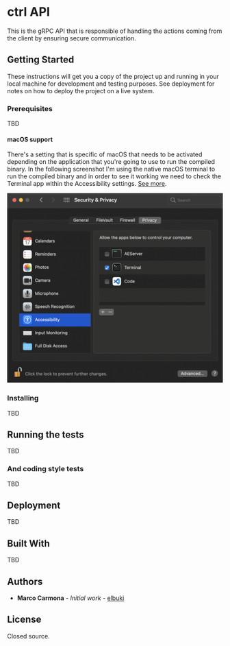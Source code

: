 # ctrl API

This is the gRPC API that is responsible of handling the actions coming from the client by ensuring secure communication.

## Getting Started

These instructions will get you a copy of the project up and running in your local machine for development and testing purposes. See deployment for notes on how to deploy the project on a live system.

### Prerequisites

TBD

#### macOS support

There's a setting that is specific of macOS that needs to be activated depending on the application that you're going to use to run the compiled binary. In the following screenshot I'm using the native macOS terminal to run the compiled binary and in order to see it working we need to check the Terminal app within the Accessibility settings. [See more](https://github.com/micmonay/keybd_event/issues/20#issuecomment-618265093).

![Accessibility settings window](/img/settings.png)

### Installing

TBD

## Running the tests

TBD

### And coding style tests

TBD

## Deployment

TBD

## Built With

TBD

## Authors

* **Marco Carmona** - *Initial work* - [elbuki](https://github.com/elbuki)

## License

Closed source.
